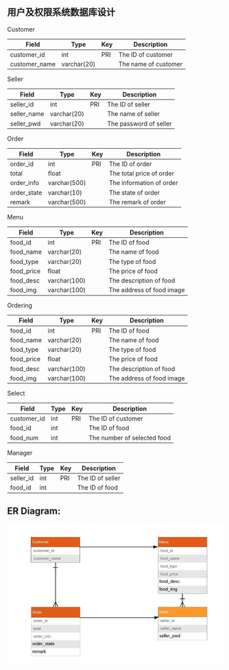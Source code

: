 ## 用户及权限系统数据库设计
Customer

| Field         | Type        | Key | Description          |
|---------------|-------------|-----|----------------------|
| customer_id   | int         | PRI | The ID of customer   |
| customer_name | varchar(20) |     | The name of customer |

Seller

| Field       | Type        | Key | Description            |
|-------------|-------------|-----|------------------------|
| seller_id   | int         | PRI | The ID of seller       |
| seller_name | varchar(20) |     | The name of seller     |
| seller_pwd  | varchar(20) |     | The password of seller |


Order

| Field       | Type         | Key | Description              |
|-------------|--------------|-----|--------------------------|
| order_id    | int          | PRI | The ID of order          |
| total       | float        |     | The total price of order |
| order_info  | varchar(500) |     | The information of order |
| order_state | varchar(10)  |     | The state of order       |
| remark      | varchar(500) |     | The remark of order      |

Menu

| Field      | Type         | Key | Description               |
|------------|--------------|-----|---------------------------|
| food_id    | int          | PRI | The ID of food            |
| food_name  | varchar(20)  |     | The name of food          |
| food_type  | varchar(20)  |     | The type of food          |
| food_price | float        |     | The price of food         |
| food_desc  | varchar(100) |     | The description of food   |
| food_img   | varchar(100) |     | The address of food image |

Ordering

| Field      | Type         | Key | Description               |
|------------|--------------|-----|---------------------------|
| food_id    | int          | PRI | The ID of food            |
| food_name  | varchar(20)  |     | The name of food          |
| food_type  | varchar(20)  |     | The type of food          |
| food_price | float        |     | The price of food         |
| food_desc  | varchar(100) |     | The description of food   |
| food_img   | varchar(100) |     | The address of food image |

Select

| Field       | Type | Key | Description                 |
|-------------|------|-----|-----------------------------|
| customer_id | int  | PRI | The ID of customer          |
| food_id     | int  |     | The ID of food              |
| food_num    | int  |     | The number of selected food |


Manager

| Field     | Type | Key | Description      |
|-----------|------|-----|------------------|
| seller_id | int  | PRI | The ID of seller |
| food_id   | int  |     | The ID of food   |


## ER Diagram:
![](images/er_diagram.png)
